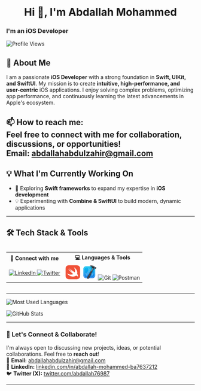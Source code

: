 <h1 align="center">Hi 👋, I'm Abdallah Mohammed</h1>
<h3 align="left">I'm an iOS Developer</h3>
<p align="left">
  <img src="https://komarev.com/ghpvc/?username=abdallah-7698&label=Profile%20views&color=0e75b6&style=flat" alt="Profile Views" />
</p>

## 🚀 About Me
I am a passionate **iOS Developer** with a strong foundation in **Swift, UIKit, and SwiftUI**. My mission is to create **intuitive, high-performance, and user-centric** iOS applications. I enjoy solving complex problems, optimizing app performance, and continuously learning the latest advancements in Apple's ecosystem. 

📫 **How to reach me:**  
Feel free to connect with me for collaboration, discussions, or opportunities!  
**Email:** [abdallahabdulzahir@gmail.com](mailto:abdallahabdulzahir@gmail.com)  
---
## 💡 What I'm Currently Working On
- 🚀 Exploring **Swift frameworks** to expand my expertise in **iOS development**  
- 💡 Experimenting with **Combine & SwiftUI** to build modern, dynamic applications  
---
## 🛠 Tech Stack & Tools
<table align="left">
  <tr>
    <th align="center">📢 Connect with me</th>
    <th align="center">💻 Languages & Tools</th>
  </tr>
  <tr>
    <td align="center">
      <a href="https://www.linkedin.com/in/abdallah-mohammed-ba7637212/" target="_blank">
        <img src="https://raw.githubusercontent.com/rahuldkjain/github-profile-readme-generator/master/src/images/icons/Social/linked-in-alt.svg" alt="LinkedIn" height="30" width="40"/>
      </a>
      <a href="https://x.com/abdallah76987" target="_blank">
        <img src="https://raw.githubusercontent.com/rahuldkjain/github-profile-readme-generator/master/src/images/icons/Social/twitter.svg" alt="Twitter" height="30" width="40"/>
      </a>
    </td>
    <td align="center">
      <img src="https://raw.githubusercontent.com/devicons/devicon/master/icons/swift/swift-original.svg" alt="Swift" width="40" height="40"/>
      <img src="https://raw.githubusercontent.com/devicons/devicon/master/icons/xcode/xcode-original.svg" alt="Xcode" width="40" height="40"/>
      <img src="https://www.vectorlogo.zone/logos/git-scm/git-scm-icon.svg" alt="Git" width="40" height="40"/>
      <img src="https://www.vectorlogo.zone/logos/getpostman/getpostman-icon.svg" alt="Postman" width="40" height="40"/>
    </td>
  </tr>
</table>

<br clear="left"/>

---
<p align="left">
  <img src="https://github-readme-stats.vercel.app/api/top-langs?username=abdallah-7698&show_icons=true&locale=en&layout=compact" alt="Most Used Languages" />
</p>

<p align="left">
  <img src="https://github-readme-stats.vercel.app/api?username=abdallah-7698&show_icons=true&locale=en" alt="GitHub Stats" />
</p>

---

### 🚀 Let's Connect & Collaborate!
I'm always open to discussing new projects, ideas, or potential collaborations. Feel free to **reach out**!  
📩 **Email:** [abdallahabdulzahir@gmail.com](mailto:abdallahabdulzahir@gmail.com)  
🔗 **LinkedIn:** [linkedin.com/in/abdallah-mohammed-ba7637212](https://www.linkedin.com/in/abdallah-mohammed-ba7637212/)  
🐦 **Twitter (X):** [twitter.com/abdallah76987](https://x.com/abdallah76987)  

---
